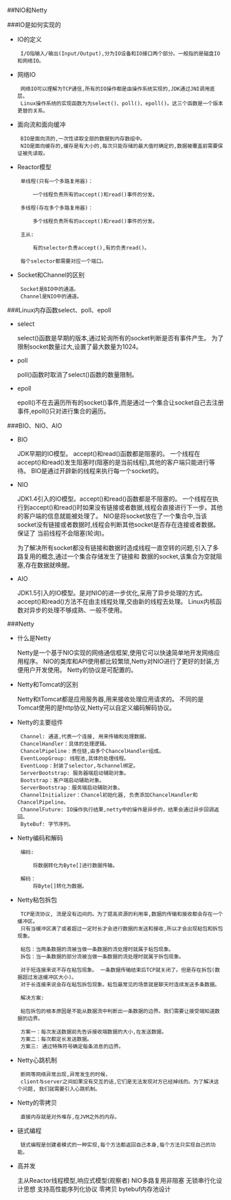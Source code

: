 ##NIO和Netty

###IO是如何实现的

 * IO的定义
        
        I/O指输入/输出(Input/Output),分为IO设备和IO接口两个部分。一般指的是磁盘IO和网络IO。
       
 * 网络IO
        
        网络IO可以理解为TCP通信,所有的IO操作都是由操作系统实现的,JDK通过JNI调用底层。
        Linux操作系统的实现函数为为select()、poll()、epoll()。这三个函数是一个版本更替的关系。
 
 * 面向流和面向缓冲
        
        BIO是面向流的,一次性读取全部的数据到内存数组中。
        NIO是面向缓存的,缓存是有大小的,每次只能存储的最大值时确定的,数据被覆盖前需要保证被先读取。
        
 * Reactor模型      
        
        单线程(只有一个多路复用器)：
            
            一个线程负责所有的accept()和read()事件的分发。
            
        多线程(存在多个多路复用器)：
             
            多个线程负责所有的accept()和read()事件的分发。
            
        主从:
            
            有的selector负责accept(),有的负责read()。
        
        每个selector都需要对应一个端口。
 
 * Socket和Channel的区别
        
        Socket是BIO中的通道。
        Channel是NIO中的通道。
###Linux内存函数select、poll、epoll
 
 * select
    
      select()函数是早期的版本,通过轮询所有的socket判断是否有事件产生。
      为了限制socket数量过大,设置了最大数量为1024。
      
 * poll
      
      poll()函数时取消了select()函数的数量限制。
      
 * epoll
        
      epoll()不在去遍历所有的socket()事件,而是通过一个集合让socket自己去注册事件,epoll()只对进行集合的遍历。
      
###BIO、NIO、AIO
 * BIO
      
      JDK早期的IO模型。 accept()和read()函数都是阻塞的。
      一个线程在accept()和read()发生阻塞时(阻塞的是当前线程),其他的客户端只能进行等待。
      BIO是通过开辟新的线程来执行每一个socket的。
      
 * NIO
      
      JDK1.4引入的IO模型。accept()和read()函数都是不阻塞的。
      一个线程在执行到accept()和read()时如果没有链接或者数据,线程会直接进行下一步。其他的客户端的信息就能被处理了。
      NIO是将socket放在了一个集合中,当该socket没有链接或者数据时,线程会判断其他socket是否存在连接或者数据。保证了
      当前线程不会阻塞(轮询)。
      
      为了解决所有socket都没有链接和数据时造成线程一直空转的问题,引入了多路复用的概念,通过一个集合存储发生了链接和
      数据的socket,该集合为空就阻塞,存在数据就唤醒。
      
 * AIO
    
      JDK1.5引入的IO模型。是对NIO的进一步优化,采用了异步处理的方式。
      accept()和read()方法不在由主线程处理,交由新的线程去处理。
      Linux内核函数对异步的处理不够成熟、一般不使用。
 
###Netty

 * 什么是Netty
      
      Netty是一个基于NIO实现的网络通信框架,使用它可以快速简单地开发网络应用程序。
      NIO的类库和API使用都比较繁琐,Netty对NIO进行了更好的封装,方便用户开发使用。
      Netty的协议是可配置的。

 * Netty和Tomcat的区别 
      
      Netty和tTomcat都是应用服务器,用来接收处理应用请求的。
      不同的是Tomcat使用的是http协议,Netty可以自定义编码解码协议。  
        
 * Netty的主要组件
        
        Channel: 通道,代表一个连接, 用来传输和处理数据。
        ChancelHandler：具体的处理逻辑。
        ChancelPipeline：责任链,由多个ChancelHandler组成。
        EventLoopGroup: 线程池,具体的处理线程。
        EventLoop：封装了selector,与channel绑定。
        ServerBootstrap: 服务器端启动辅助对象。
        Bootstrap：客户端启动辅助对象。
        ServerBootstrap：服务端启动辅助对象。
        ChannelInitializer：Chancel初始化器, 负责添加ChancelHandler和ChancelPipeline。
        ChannelFuture: IO操作执行结果,netty中的操作是异步的，结果会通过异步回调返回。
        ByteBuf: 字节序列。
      
 * Netty编码和解码 
        
        编码:
            
            将数据转化为Byte[]进行数据传输。
            
        解码：
            将Byte[]转化为数据。
     
 * Netty粘包拆包 
        
        TCP是流协议, 流是没有边间的。为了提高资源的利用率,数据的传输和接收都会存在一个缓冲区。
        只有当缓冲区满了或者超过一定时长才会进行数据的发送和接收,所以才会出现粘包和拆包现象。
        
        粘包：当两条数据的流被当做一条数据的流处理时就属于粘包现象。
        拆包：当一条数据的部分流被当做一条数据的流处理时就属于拆包现象。
        
        对于短连接来说不存在粘包现象。 一条数据传输结束后TCP就关闭了。但是存在拆包(数据超过发送缓冲区大小)。
        对于长连接来说会存在粘包拆包现象。粘包最常见的场景就是聊天时连续发送多条数据。
        
        解决方案:
        
        粘包拆包的根本原因是不能从数据流中判断出一条数据的边界。我们需要让接受端知道数据的边界。
        
        方案一：每次发送数据前先告诉接收端数据的大小,在发送数据。    
        方案二：每次都定长发送数据。
        方案三: 通过特殊符号确定每条消息的边界。
        
        
 * Netty心跳机制  
        
        断网等网络异常出现,异常发生的时候， 
        client与server之间如果没有交互的话,它们是无法发现对方已经掉线的。为了解决这个问题, 我们就需要引入心跳机制。   
        
 * Netty的零拷贝
        
        直接内存就是对外堆存,在JVM之外的内存。
 
 * 链式编程
        
        链式编程是创建者模式的一种实现,每个方法都返回自己本身,每个方法只实现自己的功能。
 
 * 高并发
    
    主从Reactor线程模型,响应式模型(观察者)
    NIO多路复用非阻塞
    无锁串行化设计思想
    支持高性能序列化协议
    零拷贝
    bytebuf内存池设计
    